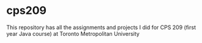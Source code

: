 # cps209
This repository has all the assignments and projects I did for CPS 209 (first year Java course) at Toronto Metropolitan University
